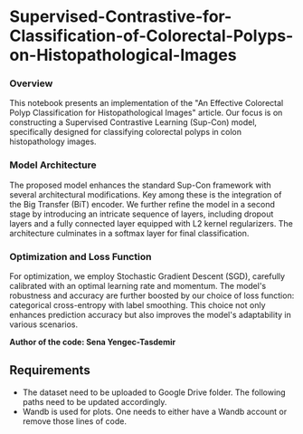 # Supervised-Contrastive-for-Classification-of-Colorectal-Polyps-on-Histopathological-Images

### Overview
This notebook presents an implementation of the "An Effective Colorectal Polyp Classification for Histopathological Images" article. Our focus is on constructing a Supervised Contrastive Learning (Sup-Con) model, specifically designed for classifying colorectal polyps in colon histopathology images.

### Model Architecture
The proposed model enhances the standard Sup-Con framework with several architectural modifications. Key among these is the integration of the Big Transfer (BiT) encoder. We further refine the model in a second stage by introducing an intricate sequence of layers, including dropout layers and a fully connected layer equipped with L2 kernel regularizers. The architecture culminates in a softmax layer for final classification.

### Optimization and Loss Function
For optimization, we employ Stochastic Gradient Descent (SGD), carefully calibrated with an optimal learning rate and momentum. The model's robustness and accuracy are further boosted by our choice of loss function: categorical cross-entropy with label smoothing. This choice not only enhances prediction accuracy but also improves the model's adaptability in various scenarios.

**Author of the code: Sena Yengec-Tasdemir**

## Requirements
*   The dataset need to be uploaded to Google Drive folder. The following paths need to be updated accordingly.
*   Wandb is used for plots. One needs to either have a Wandb account or remove those lines of code.
